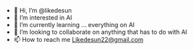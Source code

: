 - 👋 Hi, I’m @likedesun
- 👀 I’m interested in AI
- 🌱 I’m currently learning ... everything on AI
- 💞️ I’m looking to collaborate on anything that has to do with AI
- 📫 How to reach me Likedesun22@gmail.com 

<!---
likedesun/likedesun is a ✨ special ✨ repository because its `README.md` (this file) appears on your GitHub profile.
You can click the Preview link to take a look at your changes.
--->
